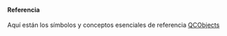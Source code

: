 #### Referencia

Aquí están los símbolos y conceptos esenciales de referencia [QCObjects](https://qcobjects.dev)

